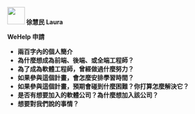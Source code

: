 <!DOCTYPE html>
<html>
<head>
</head>
<body>
<p><strong><img src="https://avatars.githubusercontent.com/u/95296454?s=40&amp;v=4" alt="" width="40" height="40" /> 徐慧民 Laura</strong></p>
<p><strong>WeHelp 申請</strong></p>
<ul>
<li><strong>兩百字內的個人簡介</strong></li>
<li><strong>為什麼想成為前端、後端、或全端工程師？</strong></li>
<li><strong>為了成為軟體工程師，曾經做過什麼努力？</strong></li>
<li><strong>如果參與這個計畫，會怎麼安排學習時間？</strong></li>
<li><strong>如果參與這個計畫，預期會碰到什麼困難？你打算怎麼解決它？</strong></li>
<li><strong>是否有想要加入的軟體公司？為什麼想加入該公司？</strong></li>
<li><strong>想要對我們說的事情？</strong></li>
</ul>
</body>
</html>
